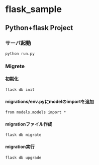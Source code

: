 # flask_sample
## Python+flask Project

### サーバ起動
```
python run.py
```

### Migrete
#### 初期化
```
flask db init
```
#### migrations/env.pyにmodelのimportを追加
```
from models.models import *
```
#### migrationファイル作成
```
flask db migrate
```
#### migration実行
```
flask db upgrade
```